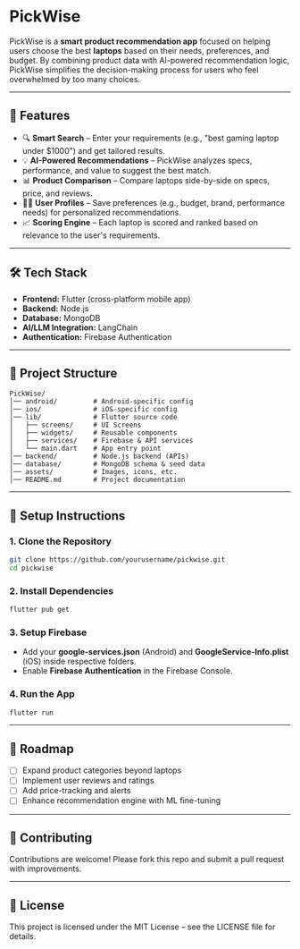 # PickWise

PickWise is a **smart product recommendation app** focused on helping users choose the best **laptops** based on their needs, preferences, and budget. By combining product data with AI-powered recommendation logic, PickWise simplifies the decision-making process for users who feel overwhelmed by too many choices.

---

## 🚀 Features

* 🔍 **Smart Search** – Enter your requirements (e.g., "best gaming laptop under \$1000") and get tailored results.
* 💡 **AI-Powered Recommendations** – PickWise analyzes specs, performance, and value to suggest the best match.
* 📊 **Product Comparison** – Compare laptops side-by-side on specs, price, and reviews.
* 🧑‍💻 **User Profiles** – Save preferences (e.g., budget, brand, performance needs) for personalized recommendations.
* 📈 **Scoring Engine** – Each laptop is scored and ranked based on relevance to the user's requirements.

---

## 🛠️ Tech Stack

* **Frontend:** Flutter (cross-platform mobile app)
* **Backend:** Node.js
* **Database:** MongoDB
* **AI/LLM Integration:** LangChain
* **Authentication:** Firebase Authentication

---

## 📂 Project Structure

```
PickWise/
│── android/         # Android-specific config
│── ios/             # iOS-specific config
│── lib/             # Flutter source code
│   ├── screens/     # UI Screens
│   ├── widgets/     # Reusable components
│   ├── services/    # Firebase & API services
│   └── main.dart    # App entry point
│── backend/         # Node.js backend (APIs)
│── database/        # MongoDB schema & seed data
│── assets/          # Images, icons, etc.
│── README.md        # Project documentation
```

---

## 🔧 Setup Instructions

### 1. Clone the Repository

```bash
git clone https://github.com/yourusername/pickwise.git
cd pickwise
```

### 2. Install Dependencies

```bash
flutter pub get
```

### 3. Setup Firebase

* Add your **google-services.json** (Android) and **GoogleService-Info.plist** (iOS) inside respective folders.
* Enable **Firebase Authentication** in the Firebase Console.

### 4. Run the App

```bash
flutter run
```

---

## 🎯 Roadmap

* [ ] Expand product categories beyond laptops
* [ ] Implement user reviews and ratings
* [ ] Add price-tracking and alerts
* [ ] Enhance recommendation engine with ML fine-tuning

---

## 👥 Contributing

Contributions are welcome! Please fork this repo and submit a pull request with improvements.

---

## 📜 License

This project is licensed under the MIT License – see the LICENSE file for details.
